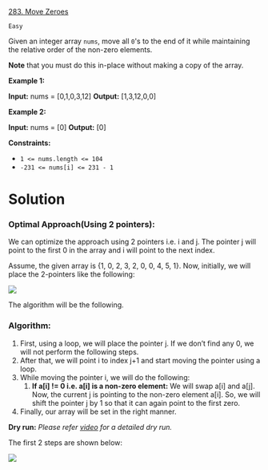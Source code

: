 [283. Move Zeroes](https://leetcode.com/problems/move-zeroes/)

`Easy`

Given an integer array `nums`, move all `0`'s to the end of it while maintaining the relative order of the non-zero elements.

**Note** that you must do this in-place without making a copy of the array.

**Example 1:**

**Input:** nums = [0,1,0,3,12]
**Output:** [1,3,12,0,0]

**Example 2:**

**Input:** nums = [0]
**Output:** [0]

**Constraints:**

- `1 <= nums.length <= 104`
- `-231 <= nums[i] <= 231 - 1`

# Solution

### **Optimal Approach(Using 2 pointers)**:

We can optimize the approach using 2 pointers i.e. i and j. The pointer j will point to the first 0 in the array and i will point to the next index.

Assume, the given array is {1, 0, 2, 3, 2, 0, 0, 4, 5, 1}. Now, initially, we will place the 2-pointers like the following:

![](https://static.takeuforward.org/wp/uploads/2023/06/Screenshot-2023-06-26-162005.png)

The algorithm will be the following.

### **Algorithm:**

1.  First, using a loop, we will place the pointer j. If we don’t find any 0, we will not perform the following steps.
2.  After that, we will point i to index j+1 and start moving the pointer using a loop.
3.  While moving the pointer i, we will do the following:
    1.  **If a[i] != 0 i.e. a[i] is a non-zero element:** We will swap a[i] and a[j]. Now, the current j is pointing to the non-zero element a[i]. So, we will shift the pointer j by 1 so that it can again point to the first zero.
4.  Finally, our array will be set in the right manner.

**Dry run:** _Please refer_ [_video_](https://youtu.be/wvcQg43_V8U) _for a detailed dry run._

The first 2 steps are shown below:

![](https://static.takeuforward.org/wp/uploads/2023/06/Screenshot-2023-06-26-162339.png)
